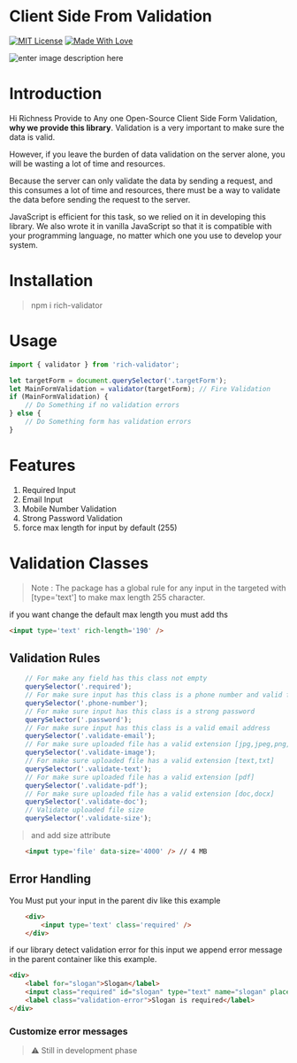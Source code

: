 
# Client Side From Validation

[![MIT License](https://camo.githubusercontent.com/fd551ba4b042d89480347a0e74e31af63b356b2cac1116c7b80038f41b04a581/68747470733a2f2f696d672e736869656c64732e696f2f62616467652f4c6963656e73652d4d49542d677265656e2e737667)](https://choosealicense.com/licenses/mit/)  [![Made With Love](https://camo.githubusercontent.com/ff817852f0d676a36eaa3108d380e0052e689d9e0bc3eb42818fb21008708420/68747470733a2f2f696d672e736869656c64732e696f2f62616467652f4d616465253230576974682d4c6f76652d6f72616e67652e737667)](https://github.com/chetanraj/awesome-github-badges)

![enter image description here](https://i.ibb.co/v14whsC/Dark-Blue-Minimal-Technology-Logo-1.jpg)

# Introduction

Hi Richness Provide to Any one Open-Source Client Side Form Validation, **why we provide this library**.
Validation is a very important to make sure the data is valid.

However, if you leave the burden of data validation on the server alone, you will be wasting a lot of time and resources.

Because the server can only validate the data by sending a request, and this consumes a lot of time and resources, there must be a way to validate the data before sending the request to the server.

JavaScript is efficient for this task, so we relied on it in developing this library. We also wrote it in vanilla JavaScript so that it is compatible with your programming language, no matter which one you use to develop your system.

# Installation

> npm i rich-validator

# Usage

```js
import { validator } from 'rich-validator';

let targetForm = document.querySelector('.targetForm');
let MainFormValidation = validator(targetForm); // Fire Validation
if (MainFormValidation) {
    // Do Something if no validation errors
} else {
    // Do Something form has validation errors
}
```

# Features

 1. Required Input
 2. Email Input
 3. Mobile Number Validation
 4. Strong Password Validation
 5. force max length for input by default (255)

# Validation Classes

> Note : The package has a global rule for any input in the targeted with [type='text'] to make max length 255 character.

if you want change the default max length you must add ths

```html
<input type='text' rich-length='190' />
```

## Validation Rules

```js
    // For make any field has this class not empty
    querySelector('.required'); 
    // For make sure input has this class is a phone number and valid format
    querySelector('.phone-number');
    // For make sure input has this class is a strong password
    querySelector('.password');
    // For make sure input has this class is a valid email address
    querySelector('.validate-email');
    // For make sure uploaded file has a valid extension [jpg,jpeg,png,webp]
    querySelector('.validate-image');
    // For make sure uploaded file has a valid extension [text,txt]
    querySelector('.validate-text');
    // For make sure uploaded file has a valid extension [pdf]
    querySelector('.validate-pdf');
    // For make sure uploaded file has a valid extension [doc,docx]
    querySelector('.validate-doc');
    // Validate uploaded file size 
    querySelector('.validate-size');
```

> and add size attribute

```html
    <input type='file' data-size='4000' /> // 4 MB
```

## Error Handling

You Must put your input in the parent div like this example

```html
    <div>
        <input type='text' class='required' />
    </div>
```

if our library detect validation error for this input we append error message in the parent container like this example.

```html
<div>
    <label for="slogan">Slogan</label>
    <input class="required" id="slogan" type="text" name="slogan" placeholder="Slogan" />
    <label class="validation-error">Slogan is required</label>
</div>
```

### Customize error messages

> :warning: Still in development phase
